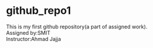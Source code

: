 # github_repo1
This is my first github repository(a part of assigned work).
<br>
Assigned by:SMIT
<br>
Instructor:Ahmad Jajja
